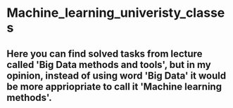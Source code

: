 # Machine_learning_univeristy_classes
## Here you can find solved tasks from lecture called 'Big Data methods and tools', but in my opinion, instead of using word 'Big Data' it would be more appriopriate to call it 'Machine learning methods'.
